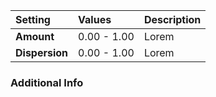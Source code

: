 | Setting        | Values      | Description |
| :------------- | :---------- | :---------- |
| **Amount**     | 0.00 - 1.00 | Lorem |
| **Dispersion** | 0.00 - 1.00 | Lorem |

### Additional Info

